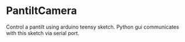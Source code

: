 # PantiltCamera

Control a pantilt using arduino teensy sketch.  Python gui communicates with this sketch via serial port.
